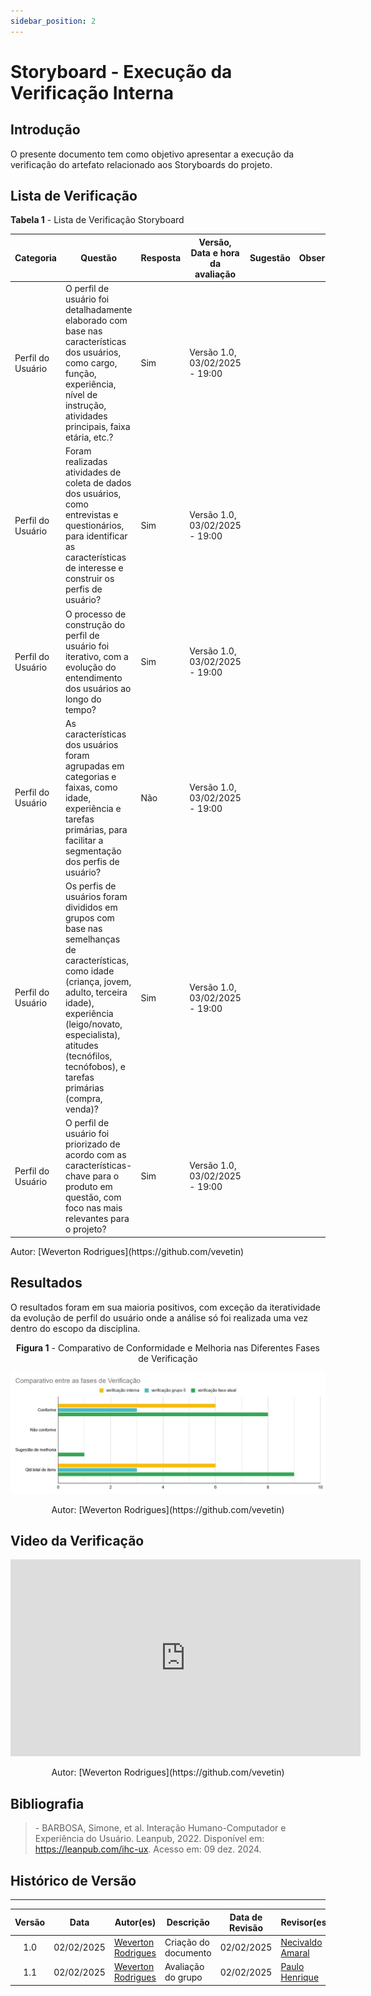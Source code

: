 ```yaml
---
sidebar_position: 2
---
```


# Storyboard - Execução da Verificação Interna

## Introdução

O presente documento tem como objetivo apresentar a execução da verificação do artefato relacionado aos Storyboards do projeto.

## Lista de Verificação

<p style={{ textAlign: 'center', fontSize: '18px' }}><b>Tabela 1</b> - Lista de Verificação Storyboard</p>

| Categoria        | Questão                                                                                  | Resposta | Versão, Data e hora da avaliação | Sugestão | Observação |
|------------------|------------------------------------------------------------------------------------------|----------|----------------------------------|----------|------------|
| Perfil do Usuário | O perfil de usuário foi detalhadamente elaborado com base nas características dos usuários, como cargo, função, experiência, nível de instrução, atividades principais, faixa etária, etc.? | Sim      | Versão 1.0, 03/02/2025 - 19:00  |          |            |
| Perfil do Usuário | Foram realizadas atividades de coleta de dados dos usuários, como entrevistas e questionários, para identificar as características de interesse e construir os perfis de usuário? | Sim      | Versão 1.0, 03/02/2025 - 19:00  |          |            |
| Perfil do Usuário | O processo de construção do perfil de usuário foi iterativo, com a evolução do entendimento dos usuários ao longo do tempo? | Sim      | Versão 1.0, 03/02/2025 - 19:00  |          |            |
| Perfil do Usuário | As características dos usuários foram agrupadas em categorias e faixas, como idade, experiência e tarefas primárias, para facilitar a segmentação dos perfis de usuário? | Não      | Versão 1.0, 03/02/2025 - 19:00  |          |            |
| Perfil do Usuário | Os perfis de usuários foram divididos em grupos com base nas semelhanças de características, como idade (criança, jovem, adulto, terceira idade), experiência (leigo/novato, especialista), atitudes (tecnófilos, tecnófobos), e tarefas primárias (compra, venda)? | Sim      | Versão 1.0, 03/02/2025 - 19:00  |          |            |
| Perfil do Usuário | O perfil de usuário foi priorizado de acordo com as características-chave para o produto em questão, com foco nas mais relevantes para o projeto? | Sim      | Versão 1.0, 03/02/2025 - 19:00  |          |            |



<p style={{ textAlign: 'center', fontSize: '17px' }}>Autor: [Weverton Rodrigues](https://github.com/vevetin) </p>

## Resultados

O resultados foram em sua maioria positivos, com exceção da iteratividade da evolução de perfil do usuário onde a análise
só foi realizada uma vez dentro do escopo da disciplina. 
<center>

<p style={{ textAlign: 'center', fontSize: '18px' }}><b>Figura 1</b> - Comparativo de Conformidade e Melhoria nas Diferentes Fases de Verificação</p>

![tabela de comparativo](../../assets/comparativo-analise-de-tarefas.jfif)

<p style={{ textAlign: 'center', fontSize: '17px' }}>Autor: [Weverton Rodrigues](https://github.com/vevetin)</p>

</center>

## Video da Verificação 
<center>
<iframe width="560" height="315" src="https://www.youtube.com/embed/NZbEfJxKuPQ" title="YouTube video player" frameborder="0" allow="accelerometer; autoplay; clipboard-write; encrypted-media; gyroscope; picture-in-picture; web-share" referrerpolicy="strict-origin-when-cross-origin" allowfullscreen></iframe>

<p style={{ textAlign: 'center', fontSize: '17px' }}>Autor: [Weverton Rodrigues](https://github.com/vevetin)</p>

</center>

## Bibliografia

> \- BARBOSA, Simone, et al. Interação Humano-Computador e Experiência do Usuário. Leanpub, 2022. Disponível em: https://leanpub.com/ihc-ux. Acesso em: 09 dez. 2024.

## Histórico de Versão
---
| Versão | Data | Autor(es) | Descrição | Data de Revisão | Revisor(es) |
|:---:|:---:|---|---|:---:|---|
| 1.0 | 02/02/2025 | [Weverton Rodrigues](https://github.com/vevetin) | Criação do documento | 02/02/2025 |[Necivaldo Amaral](https://github.com/junioramaral22)|
| 1.1 | 02/02/2025|[Weverton Rodrigues](https://github.com/vevetin)| Avaliação do grupo | 02/02/2025|[Paulo Henrique](https://github.com/paulomh)|